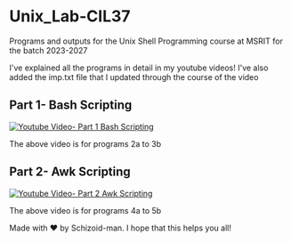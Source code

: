 # Unix_Lab-CIL37
Programs and outputs for the Unix Shell Programming course at MSRIT for the batch 2023-2027

I've explained all the programs in detail in my youtube videos!
I've also added the imp.txt file that I updated through the course of the video

## Part 1- Bash Scripting
[![Youtube Video- Part 1 Bash Scripting](https://img.youtube.com/vi/nJqvV4YkAcc/0.jpg)](https://www.youtube.com/watch?v=nJqvV4YkAcc)

The above video is for programs 2a to 3b

## Part 2- Awk Scripting
[![Youtube Video- Part 2 Awk Scripting](https://img.youtube.com/vi/v7v66yJb3Ik/0.jpg)](https://www.youtube.com/watch?v=v7v66yJb3Ik)

The above video is for programs 4a to 5b



Made with ❤️ by Schizoid-man. I hope that this helps you all!
